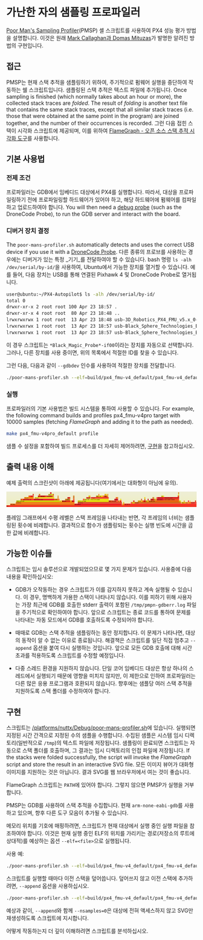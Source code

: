 # 가난한 자의 샘플링 프로파일러

[Poor Man's Sampling Profiler](https://github.com/PX4/PX4-Autopilot/blob/master/platforms/nuttx/Debug/poor-mans-profiler.sh)(PMSP) 셸 스크립트를 사용하여 PX4 성능 평가 방법을 설명합니다. 이것은 원래 [Mark Callaghan과 Domas Mituzas](https://poormansprofiler.org/)가 발명한 알려진 방법의 구현입니다.

## 접근

PMSP는 현재 스택 추적을 샘플링하기 위하여, 주기적으로 펌웨어 실행을 중단하여 작동하는 쉘 스크립트입니다. 샘플링된 스택 추적은 텍스트 파일에 추가됩니다. Once sampling is finished (which normally takes about an hour or more), the collected stack traces are _folded_. The result of _folding_ is another text file that contains the same stack traces, except that all similar stack traces (i.e. those that were obtained at the same point in the program) are joined together, and the number of their occurrences is recorded. 그런 다음 접힌 스택이 시각화 스크립트에 제공되며, 이를 위하여 [FlameGraph - 오픈 소스 스택 추적 시각화 도구](http://www.brendangregg.com/flamegraphs.html)를 사용합니다.

## 기본 사용법

### 전제 조건

프로파일러는 GDB에서 임베디드 대상에서 PX4를 실행합니다. 따라서, 대상을 프로파일링하기 전에 프로파일링할 하드웨어가 있어야 하고, 해당 하드웨어에 펌웨어를 컴파일하고 업로드하여야 합니다. You will then need a [debug probe](../debug/swd_debug.md#debug-probes) (such as the DroneCode Probe), to run the GDB server and interact with the board.

### 디버거 장치 결정

The `poor-mans-profiler.sh` automatically detects and uses the correct USB device if you use it with a [DroneCode Probe](../debug/probe_bmp.md#dronecode-probe). 다른 종류의 프로브를 사용하는 경우에는 디버거가 있는 특정 _기기_를 전달하여야 할 수 있습니다. bash 명령 `ls -alh /dev/serial/by-id/`을 사용하여, Ubuntu에서 가능한 장치를 열거할 수 있습니다. 예를 들어, 다음 장치는 USB를 통해 연결된 Pixhawk 4 및 DroneCode Probe로 열거됩니다.

```sh
user@ubuntu:~/PX4-Autopilot$ ls -alh /dev/serial/by-id/
total 0
drwxr-xr-x 2 root root 100 Apr 23 18:57 .
drwxr-xr-x 4 root root  80 Apr 23 18:48 ..
lrwxrwxrwx 1 root root  13 Apr 23 18:48 usb-3D_Robotics_PX4_FMU_v5.x_0-if00 -> ../../ttyACM0
lrwxrwxrwx 1 root root  13 Apr 23 18:57 usb-Black_Sphere_Technologies_Black_Magic_Probe_BFCCB401-if00 -> ../../ttyACM1
lrwxrwxrwx 1 root root  13 Apr 23 18:57 usb-Black_Sphere_Technologies_Black_Magic_Probe_BFCCB401-if02 -> ../../ttyACM2
```

이 경우 스크립트는 `*Black_Magic_Probe*-if00`이라는 장치를 자동으로 선택합니다. 그러나, 다른 장치를 사용 중이면, 위의 목록에서 적절한 ID를 찾을 수 있습니다.

그런 다음, 다음과 같이 `--gdbdev` 인수를 사용하여 적절한 장치를 전달합니다.

```sh
./poor-mans-profiler.sh --elf=build/px4_fmu-v4_default/px4_fmu-v4_default.elf --nsamples=30000 --gdbdev=/dev/ttyACM2
```

### 실행

프로파일러의 기본 사용법은 빌드 시스템을 통하여 사용할 수 있습니다. For example, the following command builds and profiles px4_fmu-v4pro target with 10000 samples (fetching _FlameGraph_ and adding it to the path as needed).

```sh
make px4_fmu-v4pro_default profile
```

샘플 수 설정을 포함하여 빌드 프로세스를 더 자세히 제어하려면, [구현](#implementation)을 참고하십시오.

## 출력 내용 이해

예제 출력의 스크린샷이 아래에 제공됩니다(여기에서는 대화형이 아님에 유의).

![FlameGraph 예제](../../assets/debug/flamegraph-example.png)

플레임 그래프에서 수평 레벨은 스택 프레임을 나타내는 반면, 각 프레임의 너비는 샘플링된 횟수에 비례합니다. 결과적으로 함수가 샘플링되는 횟수는 실행 빈도에 시간을 곱한 값에 비례합니다.

## 가능한 이슈들

스크립트는 임시 솔루션으로 개발되었으므로 몇 가지 문제가 있습니다. 사용중에 다음 내용을 확인하십시오:

- GDB가 오작동하는 경우 스크립트가 이를 감지하지 못하고 계속 실행될 수 있습니다. 이 경우, 명백하게 가용한 스택이 나타나지 않습니다. 이를 피하기 위해 사용자는 가장 최근에 GDB를 호출한 stderr 출력이 포함된 `/tmp/pmpn-gdberr.log` 파일을 주기적으로 확인하여야 합니다. 앞으로 스크립트는 종료 코드를 통하여 문제를 나타내는 자동 모드에서 GDB를 호출하도록 수정되어야 합니다.

- 때때로 GDB는 스택 추적을 샘플링하는 동안 정지합니다. 이 문제가 나타나면, 대상의 동작이 알 수 없는 이유로 종료됩니다. 해결책은 스크립트를 일단 직접 멈추고 `--append` 옵션을 붙여 다시 실행하는 것입니다. 앞으로 모든 GDB 호출에 대해 시간 초과를 적용하도록 스크립트를 수정할 예정입니다.

- 다중 스레드 환경을 지원하지 않습니다. 단일 코어 임베디드 대상은 항상 하나의 스레드에서 실행되기 때문에 영향을 미치지 않지만, 이 제한으로 인하여 프로파일러는 다른 많은 응용 프로그램과 호환되지 않습니다. 향후에는 샘플당 여러 스택 추적을 지원하도록 스택 폴더를 수정하여야 합니다.

## 구현

스크립트는 [/platforms/nuttx/Debug/poor-mans-profiler.sh](https://github.com/PX4/PX4-Autopilot/blob/master/platforms/nuttx/Debug/poor-mans-profiler.sh)에 있습니다. 실행되면 지정된 시간 간격으로 지정된 수의 샘플을 수행합니다. 수집된 샘플은 시스템 임시 디렉토리(일반적으로 `/tmp`)의 텍스트 파일에 저장됩니다. 샘플링이 완료되면 스크립트는 자동으로 스택 폴더를 호출하며, 그 결과는 임시 디렉토리의 인접 파일에 저장됩니다. If the stacks were folded successfully, the script will invoke the _FlameGraph_ script and store the result in an interactive SVG file. 모든 이미지 뷰어가 대화형 이미지를 지원하는 것은 아닙니다. 결과 SVG를 웹 브라우저에서 여는 것이 좋습니다.

FlameGraph 스크립트는 `PATH`에 있어야 합니다. 그렇지 않으면 PMSP가 실행을 거부합니다.

PMSP는 GDB를 사용하여 스택 추적을 수집합니다. 현재 `arm-none-eabi-gdb`를 사용하고 있으며, 향후 다른 도구 모음이 추가될 수 있습니다.

메모리 위치를 기호에 매핑하려면, 스크립트가 현재 대상에서 실행 중인 실행 파일을 참조하여야 합니다. 이것은 현재 실행 중인 ELF의 위치를 가리키는 경로(저장소의 루트에 상대적)를 예상하는 옵션 `--elf=<file>`으로 실행됩니다.

사용 예:

```sh
./poor-mans-profiler.sh --elf=build/px4_fmu-v4_default/px4_fmu-v4_default.elf --nsamples=30000
```

스크립트를 실행할 때마다 이전 스택을 덮어씁니다. 덮어쓰지 않고 이전 스택에 추가하려면, `--append` 옵션을 사용하십시오.

```sh
./poor-mans-profiler.sh --elf=build/px4_fmu-v4_default/px4_fmu-v4_default.elf --nsamples=30000 --append
```

예상과 같이, `--append`와 함께 `--nsamples=0`은 대상에 전혀 액세스하지 않고 SVG만 재생성하도록 스크립트에 지시합니다.

어떻게 작동하는지 더 깊이 이해하려면 스크립트를 분석하십시오.
